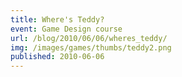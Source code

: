 ```yaml
---
title: Where's Teddy?
event: Game Design course
url: /blog/2010/06/06/wheres_teddy/ 
img: /images/games/thumbs/teddy2.png
published: 2010-06-06
---
```


